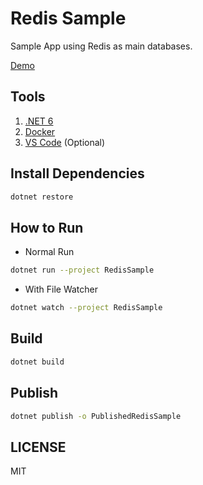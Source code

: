 # Redis Sample

Sample App using Redis as main databases.

[Demo](https://youtu.be/QtEhxnWc9Vk)

## Tools

1. [.NET 6](https://dotnet.microsoft.com/en-us/download/dotnet/6.0)
2. [Docker](https://docs.docker.com/get-docker/)
3. [VS Code](https://code.visualstudio.com/) (Optional)

## Install Dependencies

```bash
dotnet restore
```

## How to Run

* Normal Run

```bash
dotnet run --project RedisSample
```

* With File Watcher

```bash
dotnet watch --project RedisSample
```

## Build

```bash
dotnet build
```

## Publish

```bash
dotnet publish -o PublishedRedisSample
```

## LICENSE

MIT
